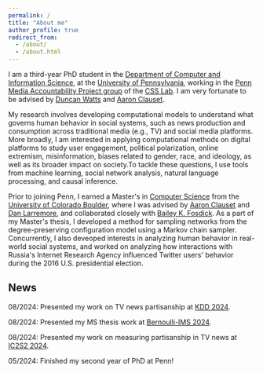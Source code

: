```yaml
---
permalink: /
title: "About me"
author_profile: true
redirect_from: 
  - /about/
  - /about.html
---
```


I am a third-year PhD student in the [Department of Computer and Information Science](https://www.cis.upenn.edu/), at the [University of Pennsylvania](https://www.upenn.edu/), working in the [Penn Media Accountability Project group](https://css.seas.upenn.edu/project/penn-map/) of the [CSS Lab](https://css.seas.upenn.edu/). I am very fortunate to be advised by [Duncan Watts](https://www.asc.upenn.edu/people/faculty/duncan-j-watts-phd) and [Aaron Clauset](https://aaronclauset.github.io/).

My research involves developing computational models to understand what governs human behavior in social systems, such as news production and consumption across traditional media (e.g., TV) and social media platforms. More broadly, I am interested in applying computational methods on digital platforms to study user engagement, political polarization, online extremism, misinformation, biases related to gender, race, and ideology, as well as its broader impact on society.To tackle these questions, I use tools from machine learning, social network analysis, natural language processing, and causal inference.

Prior to joining Penn, I earned a Master's in [Computer Science](https://www.colorado.edu/cs/) from the [University of Colorado Boulder](https://www.colorado.edu/), where I was advised by [Aaron Clauset](https://aaronclauset.github.io/) and [Dan Larremore](https://larremorelab.github.io/dan/), and collaborated closely with [Bailey K. Fosdick](https://www.baileyfosdick.com/). As a part of my Master's thesis, I developed a method for sampling networks from the degree-preserving configuration model using a Markov chain sampler. Concurrently, I also deveoped interests in analyzing human behavior in real-world social systems, and worked on analyzing how interactions with Russia's Internet Research Agency influenced Twitter users' behavior during the 2016 U.S. presidential election.


## News

08/2024: Presented my work on TV news partisanship at [KDD 2024](https://kdd2024.kdd.org/).

08/2024: Presented my MS thesis work at [Bernoulli-IMS 2024](https://www.bernoulli-ims-worldcongress2024.org/).

08/2024: Presented my work on measuring partisanship in TV news at [IC2S2 2024](https://ic2s2-2024.org/).

05/2024: Finished my second year of PhD at Penn! 